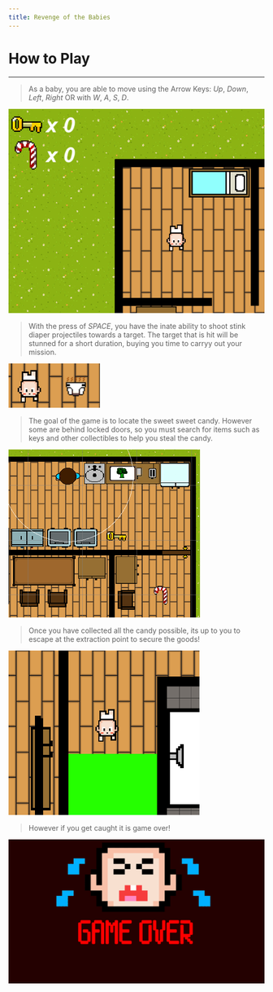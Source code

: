 ```yaml
---
title: Revenge of the Babies
---
```


# How to Play

* * *

> As a baby, you are able to move using the Arrow Keys: *Up*, *Down*, *Left*, *Right* OR with *W*, *A*, *S*, *D*. 

<img class="ui right floated image" src="public/images/baby_img.png"> 

> With the press of *SPACE*, you have the inate ability to shoot stink diaper projectiles towards a target. The target that is hit will be stunned for a short duration, buying you time to carryy out your mission.

<img class="ui right floated image" src="public/images/baby_diaper.png"> 

> The goal of the game is to locate the sweet sweet candy. However some are behind locked doors, so you must search for items such as keys and other collectibles to help you steal the candy.

<img class="ui right floated image" src="public/images/game_goal.png"> 

> Once you have collected all the candy possible, its up to you to escape at the extraction point to secure the goods!

<img class="ui right floated image" src="public/images/game_extract.png"> 

> However if you get caught it is game over!

<img class="ui right floated image" src="public/images/gameover.png"> 
